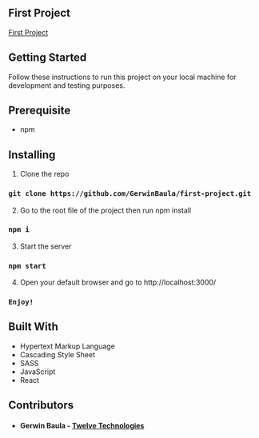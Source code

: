 ## First Project

[First Project](https://1st-task.netlify.com)

## Getting Started
Follow these instructions to run this project on your local machine for development and testing purposes.

## Prerequisite
 - npm

## Installing
1. Clone the repo

### `git clone https://github.com/GerwinBaula/first-project.git`

2. Go to the root file of the project then run npm install

### `npm i`

3. Start the server

### `npm start`

4. Open your default browser and go to http://localhost:3000/

### `Enjoy!`

## Built With 

 - Hypertext Markup Language
 - Cascading Style Sheet
 - SASS
 - JavaScript
 - React
 
## Contributors
 
  - #### Gerwin Baula - [Twelve Technologies](https://twelvetechnologies.netlify.com)
